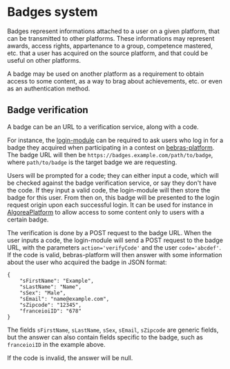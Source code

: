 # Badges system

Badges represent informations attached to a user on a given platform, that can be transmitted to other platforms. These informations may represent awards, access rights, appartenance to a group, competence mastered, etc. that a user has acquired on the source platform, and that could be useful on other platforms.

A badge may be used on another platform as a requirement to obtain access to some content, as a way to brag about achievements, etc. or even as an authentication method.

## Badge verification

A badge can be an URL to a verification service, along with a code.

For instance, the [login-module](https://github.com/France-ioi/login-module) can be required to ask users who log in for a badge they acquired when participating in a contest on [bebras-platform](https://github.com/France-ioi/bebras-platform). The badge URL will then be `https://badges.example.com/path/to/badge`, where `path/to/badge` is the target badge we are requesting.

Users will be prompted for a code; they can either input a code, which will be checked against the badge verification service, or say they don't have the code. If they input a valid code, the login-module will then store the badge for this user. From then on, this badge will be presented to the login request origin upon each successful login. It can be used for instance in [AlgoreaPlatform](https://github.com/France-ioi/AlgoreaPlatform) to allow access to some content only to users with a certain badge.

The verification is done by a POST request to the badge URL. When the user inputs a code, the login-module will send a POST request to the badge URL, with the parameters `action='verifyCode'` and the user `code='abcdef'`. If the code is valid, bebras-platform will then answer with some information about the user who acquired the badge in JSON format:
```
{
    "sFirstName": "Example",
    "sLastName": "Name",
    "sSex": "Male",
    "sEmail": "name@example.com",
    "sZipcode": "12345",
    "franceioiID": "678"
}
```

The fields `sFirstName`, `sLastName`, `sSex`, `sEmail`, `sZipcode` are generic fields, but the answer can also contain fields specific to the badge, such as `franceioiID` in the example above.

If the code is invalid, the answer will be null.
